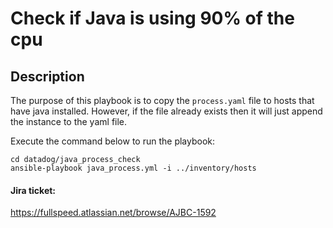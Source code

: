 # Check if Java is using 90% of the cpu

## Description
The purpose of this playbook is to copy the `process.yaml` file to hosts that have java installed. However, if the file already exists then it will just append the instance to the yaml file.

Execute the command below to run the playbook:
```
cd datadog/java_process_check
ansible-playbook java_process.yml -i ../inventory/hosts
```

#### Jira ticket:
https://fullspeed.atlassian.net/browse/AJBC-1592
